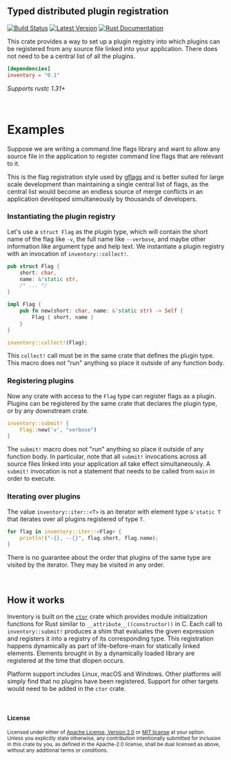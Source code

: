 ## Typed distributed plugin registration

[![Build Status](https://api.travis-ci.org/dtolnay/inventory.svg?branch=master)](https://travis-ci.org/dtolnay/inventory)
[![Latest Version](https://img.shields.io/crates/v/inventory.svg)](https://crates.io/crates/inventory)
[![Rust Documentation](https://img.shields.io/badge/api-rustdoc-blue.svg)](https://docs.rs/inventory)

This crate provides a way to set up a plugin registry into which plugins can be
registered from any source file linked into your application. There does not
need to be a central list of all the plugins.

```toml
[dependencies]
inventory = "0.1"
```

*Supports rustc 1.31+*

<br>

# Examples

Suppose we are writing a command line flags library and want to allow any source
file in the application to register command line flags that are relevant to it.

This is the flag registration style used by [gflags] and is better suited for
large scale development than maintaining a single central list of flags, as the
central list would become an endless source of merge conflicts in an application
developed simultaneously by thousands of developers.

[gflags]: https://gflags.github.io/gflags/

### Instantiating the plugin registry

Let's use a `struct Flag` as the plugin type, which will contain the short name
of the flag like `-v`, the full name like `--verbose`, and maybe other
information like argument type and help text. We instantiate a plugin registry
with an invocation of `inventory::collect!`.

```rust
pub struct Flag {
    short: char,
    name: &'static str,
    /* ... */
}

impl Flag {
    pub fn new(short: char, name: &'static str) -> Self {
        Flag { short, name }
    }
}

inventory::collect!(Flag);
```

This `collect!` call must be in the same crate that defines the plugin type.
This macro does not "run" anything so place it outside of any function body.

### Registering plugins

Now any crate with access to the `Flag` type can register flags as a plugin.
Plugins can be registered by the same crate that declares the plugin type, or by
any downstream crate.

```rust
inventory::submit! {
    Flag::new('v', "verbose")
}
```

The `submit!` macro does not "run" anything so place it outside of any function
body. In particular, note that all `submit!` invocations across all source files
linked into your application all take effect simultaneously. A `submit!`
invocation is not a statement that needs to be called from `main` in order to
execute.

### Iterating over plugins

The value `inventory::iter::<T>` is an iterator with element type `&'static T`
that iterates over all plugins registered of type `T`.

```rust
for flag in inventory::iter::<Flag> {
    println!("-{}, --{}", flag.short, flag.name);
}
```

There is no guarantee about the order that plugins of the same type are visited
by the iterator. They may be visited in any order.

<br>

## How it works

Inventory is built on the [`ctor`] crate which provides module initialization
functions for Rust similar to `__attribute__((constructor))` in C. Each call to
`inventory::submit!` produces a shim that evaluates the given expression and
registers it into a registry of its corresponding type. This registration
happens dynamically as part of life-before-main for statically linked elements.
Elements brought in by a dynamically loaded library are registered at the time
that dlopen occurs.

[`ctor`]: https://github.com/mmastrac/rust-ctor

Platform support includes Linux, macOS and Windows. Other platforms will simply
find that no plugins have been registered. Support for other targets would need
to be added in the `ctor` crate.

<br>

#### License

<sup>
Licensed under either of <a href="LICENSE-APACHE">Apache License, Version
2.0</a> or <a href="LICENSE-MIT">MIT license</a> at your option.
</sup>

<br>

<sub>
Unless you explicitly state otherwise, any contribution intentionally submitted
for inclusion in this crate by you, as defined in the Apache-2.0 license, shall
be dual licensed as above, without any additional terms or conditions.
</sub>
